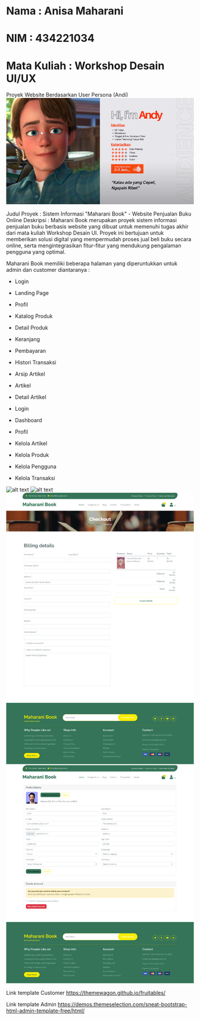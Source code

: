 # Nama : Anisa Maharani
# NIM : 434221034
# Mata Kuliah : Workshop Desain UI/UX

Proyek Website Berdasarkan User Persona (Andi)
![alt text](<User Persona Andi.png>)

Judul Proyek : Sistem Informasi "Maharani Book" - Website Penjualan Buku Online
Deskripsi :
Maharani Book merupakan proyek sistem informasi penjualan buku berbasis website yang dibuat untuk memenuhi tugas akhir dari mata kuliah Workshop Desain UI. Proyek ini bertujuan untuk memberikan solusi digital yang mempermudah proses jual beli buku secara online, serta mengintegrasikan fitur-fitur yang mendukung pengalaman pengguna yang optimal.

Maharani Book memiliki beberapa halaman yang diperuntukkan untuk admin dan   customer diantaranya :

- Login
- Landing Page
- Profil
- Katalog Produk
- Detail Produk
- Keranjang
- Pembayaran
- Histori Transaksi
- Arsip Artikel
- Artikel
- Detail Artikel

- Login
- Dashboard
- Profil
- Kelola Artikel
- Kelola Produk
- Kelola Pengguna
- Kelola Transaksi

![alt text](127.0.0.1_5500_index.html.png)
![alt text](127.0.0.1_5500_fantasy.html.png)
![alt text](127.0.0.1_5500_chackout.html.png)
![alt text](127.0.0.1_5500_user-profile.html.png)

Link template Customer
https://themewagon.github.io/fruitables/

Link template Admin
https://demos.themeselection.com/sneat-bootstrap-html-admin-template-free/html/
